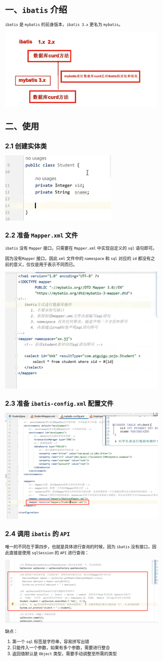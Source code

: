 # 一、`ibatis` 介绍

`ibatis` 是 `mybatis` 的前身版本，`ibatis 3.x` 更名为 `mybatis`。

<img src="02.ibatis入门使用.assets/image-20240620112724318.png" alt="image-20240620112724318" style="zoom:50%;" />

# 二、使用

## 2.1 创建实体类

![image-20240620112824807](02.ibatis入门使用.assets/image-20240620112824807.png)

## 2.2 准备 `Mapper.xml` 文件

`ibatis` 没有 `Mapper` 接口，只需要在 `Mapper.xml` 中实现自定义的 `sql` 语句即可。

因为没有`Mapper` 接口，因此 `xml` 文件中的 `namespace` 和 `sql` 对应的 `id` 都没有之前的意义，仅仅是用于表示不同而已。

![image-20240620112940535](02.ibatis入门使用.assets/image-20240620112940535.png)

## 2.3 准备 `ibatis-config.xml` 配置文件

![image-20240620113117519](02.ibatis入门使用.assets/image-20240620113117519.png)

## 2.4 调用 `ibatis` 的 `API`

唯一的不同在于第四步，也就是具体进行查询的时候，因为 `ibatis` 没有接口，因此直接是使用 `sqlSession` 的 `API` 进行查询：

![image-20240620113317895](02.ibatis入门使用.assets/image-20240620113317895.png)

缺点：

1. 第一个 `sql` 标签是字符串，容易拼写出错
2. 只能传入一个参数，如果有多个参数，需要进行整合
3. 返回值默认是 `Object` 类型，需要手动调整至所需的类型